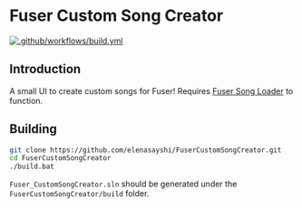 # Fuser Custom Song Creator

[![.github/workflows/build.yml](https://github.com/Kapilarny/FuserCustomSongCreator/actions/workflows/build.yml/badge.svg)](https://github.com/Kapilarny/FuserCustomSongCreator/actions/workflows/build.yml)

## Introduction

A small UI to create custom songs for Fuser! Requires [Fuser Song Loader](https://github.com/Mettra/FuserSongLoader/) to function.

## Building

```bash
git clone https://github.com/elenasayshi/FuserCustomSongCreator.git
cd FuserCustomSongCreator
./build.bat
```
`Fuser_CustomSongCreator.sln` should be generated under the `FuserCustomSongCreator/build` folder.

